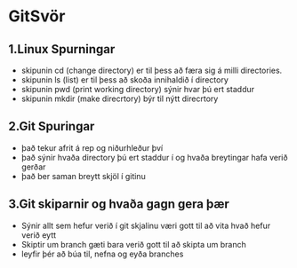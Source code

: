 # GitSvör
## 1.Linux Spurningar
* skipunin cd (change directory) er til þess að færa sig á milli directories.
* skipunin ls (list) er til þess að skoða innihaldið í directory
* skipunin pwd (print working directory) sýnir hvar þú ert staddur
* skipunin mkdir (make direcrtory) býr til nýtt direcrtory

## 2.Git Spuringar
* það tekur afrit á rep og niðurhleður því
* það sýnir hvaða directory þú ert staddur í og hvaða breytingar hafa verið gerðar
* það ber saman breytt skjöl í gitinu

## 3.Git skiparnir og hvaða gagn gera þær
* Sýnir allt sem hefur verið í git skjalinu væri gott til að vita hvað hefur verið eytt
* Skiptir um branch gæti bara verið gott til að skipta um branch
* leyfir þér að búa til, nefna og eyða branches